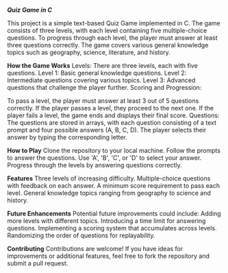 _**Quiz Game in C**_

This project is a simple text-based Quiz Game implemented in C. The game consists of three levels, with each level containing five multiple-choice questions. To progress through each level, the player must answer at least three questions correctly. The game covers various general knowledge topics such as geography, science, literature, and history.

**How the Game Works**
Levels: There are three levels, each with five questions.
Level 1: Basic general knowledge questions.
Level 2: Intermediate questions covering various topics.
Level 3: Advanced questions that challenge the player further.
Scoring and Progression:

To pass a level, the player must answer at least 3 out of 5 questions correctly.
If the player passes a level, they proceed to the next one.
If the player fails a level, the game ends and displays their final score.
Questions: The questions are stored in arrays, with each question consisting of a text prompt and four possible answers (A, B, C, D). The player selects their answer by typing the corresponding letter.

**How to Play**
Clone the repository to your local machine.
Follow the prompts to answer the questions. Use 'A', 'B', 'C', or 'D' to select your answer.
Progress through the levels by answering questions correctly.

**Features**
Three levels of increasing difficulty.
Multiple-choice questions with feedback on each answer.
A minimum score requirement to pass each level.
General knowledge topics ranging from geography to science and history.

**Future Enhancements**
Potential future improvements could include:
Adding more levels with different topics.
Introducing a time limit for answering questions.
Implementing a scoring system that accumulates across levels.
Randomizing the order of questions for replayability.

**Contributing**
Contributions are welcome! If you have ideas for improvements or additional features, feel free to fork the repository and submit a pull request.

